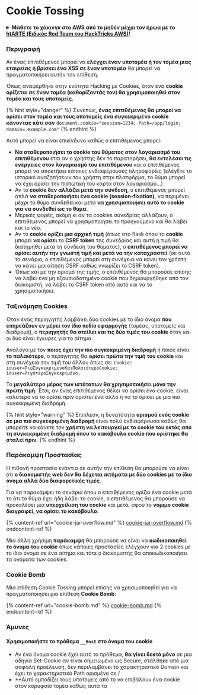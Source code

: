 # Cookie Tossing

<details>

<summary><strong>Μάθετε το χάκινγκ στο AWS από το μηδέν μέχρι τον ήρωα με το</strong> <a href="https://training.hacktricks.xyz/courses/arte"><strong>htARTE (Ειδικός Red Team του HackTricks AWS)</strong></a><strong>!</strong></summary>

Άλλοι τρόποι υποστήριξης του HackTricks:

* Αν θέλετε να δείτε την **εταιρεία σας διαφημισμένη στο HackTricks** ή να **κατεβάσετε το HackTricks σε μορφή PDF** ελέγξτε τα [**ΣΧΕΔΙΑ ΣΥΝΔΡΟΜΗΣ**](https://github.com/sponsors/carlospolop)!
* Αποκτήστε το [**επίσημο PEASS & HackTricks swag**](https://peass.creator-spring.com)
* Ανακαλύψτε [**την Οικογένεια PEASS**](https://opensea.io/collection/the-peass-family), τη συλλογή μας από αποκλειστικά [**NFTs**](https://opensea.io/collection/the-peass-family)
* **Εγγραφείτε** στην 💬 [**ομάδα Discord**](https://discord.gg/hRep4RUj7f) ή στην [**ομάδα τηλεγραφήματος**](https://t.me/peass) ή **ακολουθήστε** μας στο **Twitter** 🐦 [**@carlospolopm**](https://twitter.com/hacktricks\_live)**.**
* **Μοιραστείτε τα χάκινγκ κόλπα σας υποβάλλοντας PRs** στα [**HackTricks**](https://github.com/carlospolop/hacktricks) και [**HackTricks Cloud**](https://github.com/carlospolop/hacktricks-cloud) αποθετήρια του GitHub.

</details>

### Περιγραφή

Αν ένας επιτιθέμενος μπορεί να **ελέγχει έναν υποτομέα ή τον τομέα μιας εταιρείας ή βρίσκει ένα XSS σε έναν υποτομέα** θα μπορεί να πραγματοποιήσει αυτήν την επίθεση.

Όπως αναφέρθηκε στην ενότητα Hacking με Cookies, όταν ένα **cookie ορίζεται σε έναν τομέα (καθορίζοντάς τον) θα χρησιμοποιηθεί στον τομέα και τους υποτομείς.**

{% hint style="danger" %}
Συνεπώς, **ένας επιτιθέμενος θα μπορεί να ορίσει στον τομέα και τους υποτομείς ένα συγκεκριμένο cookie κάνοντας κάτι σαν** `document.cookie="session=1234; Path=/app/login; domain=.example.com"`
{% endhint %}

Αυτό μπορεί να είναι επικίνδυνο καθώς ο επιτιθέμενος μπορεί:

* **Να σταθεροποιήσει το cookie του θύματος στον λογαριασμό του επιτιθέμενου** έτσι αν ο χρήστης δεν το παρατηρήσει, **θα εκτελέσει τις ενέργειες στον λογαριασμό του επιτιθέμενου** και ο επιτιθέμενος μπορεί να αποκτήσει κάποιες ενδιαφέρουσες πληροφορίες (ελέγξτε το ιστορικό αναζητήσεων του χρήστη στην πλατφόρμα, το θύμα μπορεί να έχει ορίσει την πιστωτική του κάρτα στον λογαριασμό...)
* Αν το **cookie δεν αλλάζει μετά την σύνδεση**, ο επιτιθέμενος μπορεί απλά **να σταθεροποιήσει ένα cookie (session-fixation)**, να περιμένει μέχρι το θύμα συνδεθεί και μετά **να χρησιμοποιήσει αυτό το cookie για να συνδεθεί ως το θύμα**.
* Μερικές φορές, ακόμη κι αν τα cookies συνεδρίας αλλάζουν, ο επιτιθέμενος μπορεί να χρησιμοποιήσει το προηγούμενο και θα λάβει και το νέο.
* Αν το **cookie ορίζει μια αρχική τιμή** (όπως στο flask όπου το **cookie** μπορεί **να ορίσει** το **CSRF token** της συνεδρίας και αυτή η τιμή θα διατηρηθεί μετά τη σύνδεση του θύματος), ο **επιτιθέμενος μπορεί να ορίσει αυτήν την γνωστή τιμή και μετά να την καταχραστεί** (σε αυτό το σενάριο, ο επιτιθέμενος μπορεί στη συνέχεια να κάνει τον χρήστη να κάνει μια αίτηση CSRF καθώς γνωρίζει το CSRF token).
* Όπως και με την ορισμό της τιμής, ο επιτιθέμενος θα μπορούσε επίσης να λάβει ένα μη εξουσιοδοτημένο cookie που δημιουργήθηκε από τον διακομιστή, να λάβει το CSRF token από αυτό και να το χρησιμοποιήσει.

### Ταξινόμηση Cookies

Όταν ένας περιηγητής λαμβάνει δύο cookies με το ίδιο όνομα **που επηρεάζουν εν μέρει τον ίδιο πεδίο εφαρμογής** (τομέας, υποτομείς και διαδρομή), ο **περιηγητής θα στείλει και τις δύο τιμές του cookie** όταν και οι δύο είναι έγκυρες για το αίτημα.

Ανάλογα με τον **ποιος έχει την πιο συγκεκριμένη διαδρομή** ή ποιος είναι **το παλαιότερο**, ο περιηγητής θα **ορίσει πρώτα την τιμή του cookie** και στη συνέχεια την τιμή του άλλου όπως σε: `Cookie: iduser=ΠιοΣυγκεκριμένοΚαιΠαλαιότεροCookie; iduser=ΛιγότεροΣυγκεκριμένο;`

Το **μεγαλύτερο μέρος των ιστότοπων θα χρησιμοποιήσει μόνο την πρώτη τιμή**. Έτσι, αν ένας επιτιθέμενος θέλει να ορίσει ένα cookie, είναι καλύτερο να το ορίσει πριν οριστεί ένα άλλο ή να το ορίσει με μια πιο συγκεκριμένη διαδρομή.

{% hint style="warning" %}
Επιπλέον, η δυνατότητα **ορισμού ενός cookie σε μια πιο συγκεκριμένη διαδρομή** είναι πολύ ενδιαφέρουσα καθώς θα μπορείτε να κάνετε τον **χρήστη να λειτουργεί με το cookie του εκτός από τη συγκεκριμένη διαδρομή όπου το κακόβουλο cookie που ορίστηκε θα σταλεί πριν**.
{% endhint %}

### Παράκαμψη Προστασίας

Η πιθανή προστασία ενάντια σε αυτήν την επίθεση θα μπορούσε να είναι ότι **ο διακομιστής web δεν θα δέχεται αιτήματα με δύο cookies με το ίδιο όνομα αλλά δύο διαφορετικές τιμές**.

Για να παρακάμψει το σενάριο όπου ο επιτιθέμενος ορίζει ένα cookie μετά το ότι το θύμα έχει ήδη λάβει το cookie, ο επιτιθέμενος θα μπορούσε να προκαλέσει μια **υπερχείλιση του cookie** και μετά, αφού το **νόμιμο cookie διαγραφεί, να ορίσει το κακόβουλο**.

{% content-ref url="cookie-jar-overflow.md" %}
[cookie-jar-overflow.md](cookie-jar-overflow.md)
{% endcontent-ref %}

Μια άλλη χρήσιμη **παράκαμψη** θα μπορούσε να είναι να **κωδικοποιηθεί το όνομα του cookie** όπως κάποιες προστασίες ελέγχουν για 2 cookies με το ίδιο όνομα σε ένα αίτημα και τότε ο διακομιστής θα αποκωδικοποιήσει τα ονόματα των cookies.

### Cookie Bomb

Μια επίθεση Cookie Tossing μπορεί επίσης να χρησιμοποιηθεί για να πραγματοποιήσει μια επίθεση **Cookie Bomb**:

{% content-ref url="cookie-bomb.md" %}
[cookie-bomb.md](cookie-bomb.md)
{% endcontent-ref %}

### Άμυνες

#### **Χρησιμοποιήστε το πρόθεμα `__Host` στο όνομα του cookie**

* Αν ένα όνομα cookie έχει αυτό το πρόθεμα, **θα γίνει δεκτό μόνο** σε μια οδηγία Set-Cookie αν είναι σημειωμένο ως Secure, στάλθηκε από μια ασφαλή προέλευση, δεν περιλαμβάνει το χαρακτηριστικό Domain και έχει το χαρακτηριστικό Path ορισμένο σε /
* **Αυτό εμποδίζει τους υποτομείς από το να επιβάλουν ένα cookie στον κορυφαίο τομέα καθώς αυτά τα
